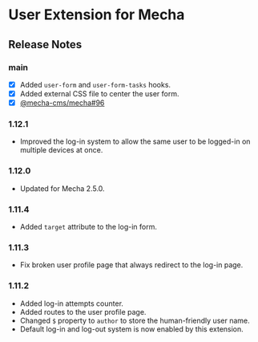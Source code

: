 User Extension for Mecha
========================

Release Notes
-------------

### main

 - [x] Added `user-form` and `user-form-tasks` hooks.
 - [x] Added external CSS file to center the user form.
 - [x] [@mecha-cms/mecha#96](https://github.com/mecha-cms/mecha/issues/96)

### 1.12.1

 - Improved the log-in system to allow the same user to be logged-in on multiple devices at once.

### 1.12.0

 - Updated for Mecha 2.5.0.

### 1.11.4

 - Added `target` attribute to the log-in form.

### 1.11.3

 - Fix broken user profile page that always redirect to the log-in page.

### 1.11.2

 - Added log-in attempts counter.
 - Added routes to the user profile page.
 - Changed `$` property to `author` to store the human-friendly user name.
 - Default log-in and log-out system is now enabled by this extension.
